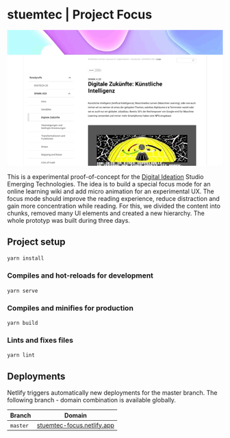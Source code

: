# stuemtec | Project Focus

![Figma Demo](src/assets/figma.gif)

This is a experimental proof-of-concept for the [Digital Ideation](https://www.hslu.ch/en/lucerne-school-of-information-technology/degree-programs/bachelor/digital-ideation/) Studio Emerging Technologies. The idea is to build a special focus mode for an online learning wiki and add micro animation for an experimental UX. The focus mode should improve the reading experience, reduce distraction and gain more concentration while reading. For this, we divided the content into chunks, removed many UI elements and created a new hierarchy. The whole prototyp was built during three days.

## Project setup
```
yarn install
```

### Compiles and hot-reloads for development
```
yarn serve
```

### Compiles and minifies for production
```
yarn build
```

### Lints and fixes files
```
yarn lint
```
## Deployments

Netlify triggers automatically new deployments for the master branch. The following branch - domain combination is available globally.

| Branch   | Domain                                               |
| -------- | ---------------------------------------------------- |
| `master` | [stuemtec-focus.netlify.app](https://stuemtec-focus.netlify.app) |
